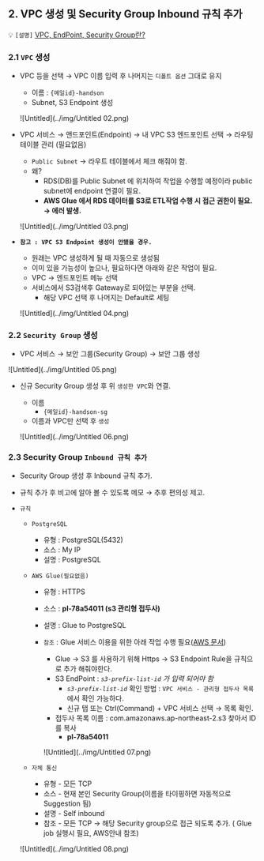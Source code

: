## 2. VPC 생성 및 Security Group Inbound 규칙 추가

💡 `[설명]`
[VPC, EndPoint, Security Group란?](https://www.notion.so/VPC-EndPoint-Security-Group-c5539bd8b3cb4749949cb035bf96134c?pvs=21)


### 2.1 `VPC` 생성

- VPC 등을 선택 → VPC 이름 입력 후 나머지는 `디폴트 옵션` 그대로 유지
    - 이름 : `{메일id}-handson`
    - Subnet, S3 Endpoint 생성
    
    ![Untitled](../img/Untitled 02.png)
    
- VPC 서비스 → 앤드포인트(Endpoint) → 내 VPC S3 엔드포인트 선택 → 라우팅 테이블 관리 (필요없음)
    - `Public Subnet` → 라우트 테이블에서 체크 해줘야 함.
    - 왜?
        - RDS(DB)를 Public Subnet 에 위치하여 작업을 수행할 예정이라 public subnet에 endpoint 연결이 필요.
        - **AWS Glue 에서 RDS 데이터를 S3로 ETL작업 수행 시 접근 권한이 필요. → 에러 발생.**
    
    ![Untitled](../img/Untitled 03.png)
    
- **`참고 : VPC S3 Endpoint 생성이 안됐을 경우.`**
    - 원래는 VPC 생성하게 될 때 자동으로 생성됨
    - 이미 있을 가능성이 높으나, 필요하다면 아래와 같은 작업이 필요.
    - VPC → 엔드포인트 메뉴 선택
    - 서비스에서 S3검색후 Gateway로 되어있는 부분을 선택.
        - 해당 VPC 선택 후 나머지는 Default로 세팅
    
    ![Untitled](../img/Untitled 04.png)
    

### 2.2 `Security Group` 생성

- VPC 서비스 → 보안 그룹(Security Group) → 보안 그룹 생성

![Untitled](../img/Untitled 05.png)

- 신규 Security Group 생성 후 위 `생성한 VPC`와 연결.
    - 이름
        - `{메일id}-handson-sg`
    - 이름과 VPC만 선택 후 `생성`
    
    ![Untitled](../img/Untitled 06.png)
    

### 2.3 Security Group `Inbound 규칙 추가`

- Security Group 생성 후 Inbound 규칙 추가.
- 규칙 추가 후 비고에 알아 볼 수 있도록 메모 → 추후 편의성 제고.
- `규칙`
    - `PostgreSQL`
        - 유형 : PostgreSQL(5432)
        - 소스 : My IP
        - 설명 : PostgreSQL
    - `AWS Glue(필요없음)`
        - 유형 : HTTPS
        - 소스 : **pl-78a54011 (s3 관리형 접두사)**
        - 설명 : Glue to PostgreSQL
        - `참조` : Glue 서비스 이용을 위한 아래 작업 수행 필요([AWS 문서](https://docs.aws.amazon.com/ko_kr/glue/latest/dg/setup-vpc-for-glue-access.html))
            - Glue → S3 를 사용하기 위해 Https → S3 Endpoint Rule을 규칙으로 추가 해줘야한다.
            - S3 EndPoint : *`s3-prefix-list-id` 가 입력 되어야 함*
                - *`s3-prefix-list-id`* 확인 방법 : `VPC 서비스 - 관리형 접두사 목록`에서 확인 가능하다.
                - 신규 탭 또는 Ctrl(Command) + VPC 서비스 선택 → 목록 확인.
            - 접두사 목록 이름 : com.amazonaws.ap-northeast-2.s3 찾아서 ID를 복사
                - **pl-78a54011**
            
            ![Untitled](../img/Untitled 07.png)
            
    - `자체 통신`
        - 유형 - 모든 TCP
        - 소스 - 현재 본인 Security Group(이름을 타이핑하면 자동적으로 Suggestion 됨)
        - 설명 - Self inbound
        - 참조 - 모든 TCP → 해당 Security group으로 접근 되도록 추가. ( Glue job 실행시 필요, AWS안내 참조)
    
    ![Untitled](../img/Untitled 08.png)